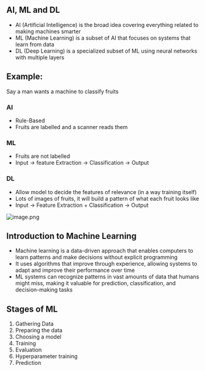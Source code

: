 
## AI, ML and DL

- AI (Artificial Intelligence) is the broad idea covering everything related to making machines smarter
- ML (Machine Learning) is a subset of AI that focuses on systems that learn from data
- DL (Deep Learning) is a specialized subset of ML using neural networks with multiple layers

## Example:


Say a man wants a machine to classify fruits


### **AI**

- Rule-Based
- Fruits are labelled and a scanner reads them

### ML

- Fruits are not labelled
- Input → feature Extraction → Classification  → Output

### DL

- Allow model to decide the features of relevance (in a way training itself)
- Lots of images of fruits, it will build a pattern of what each fruit looks like
- Input → Feature Extraction + Classification → Output

![image.png](https://prod-files-secure.s3.us-west-2.amazonaws.com/cb8bfd8d-d68b-81fa-ac15-000328a0aab4/2141a215-3e0d-45cb-b7a0-9f0d86507cc4/image.png?X-Amz-Algorithm=AWS4-HMAC-SHA256&X-Amz-Content-Sha256=UNSIGNED-PAYLOAD&X-Amz-Credential=ASIAZI2LB4666WHALC7I%2F20250815%2Fus-west-2%2Fs3%2Faws4_request&X-Amz-Date=20250815T064756Z&X-Amz-Expires=3600&X-Amz-Security-Token=IQoJb3JpZ2luX2VjEA8aCXVzLXdlc3QtMiJHMEUCIQCUhQgobDxlyBa5dCCQuWyNXFerhHvYvQSyXnQ3R8yIXwIgV1rpS6DhLEnZ0Tz3abhNsg00HIPgtAQcYjoVPeN3cnkq%2FwMIVxAAGgw2Mzc0MjMxODM4MDUiDMnzO3aoDf4ogU4XpyrcA%2FoPj%2BKF%2B%2FUFvJZZ%2F28rwqfaRTq3ziL7x9fb8GncmbEKN%2B1Y4jDLrOlc5CxSDjnlvQUiI2vac46pVg6PpTtuST5GiY2D9730Jk3cZFwqI9JwW8b1nWQTFTs3fDjmO3R1vOvUsYFOeWjRRlFCTEARwERSNMu0l2TtBAq4DYK23j8Aj17Q08D1xLrV852zLUYmU1Nh8hHndFoIWVY5ILQ0Z8LLBPFNSDWB3aZjITeLR1w%2FO8JZfKujzZuberLMCQyXDZ7Xd%2BAP6uVOmzSeKr186pmsJy7kkY8mFPuuQlVHgd9dYNJUkgtvBZTHkuWrcxfCfnCo38suWgjCpdra8Hj8r%2F1yMK%2B0EnQ0p5Oy58cwi3EEBZuY68yDSrHASe%2FxoOg%2F%2BZXAjFkqJh5bt7S2eVyAW55loZyBeUR0HroH2%2BrREDtKZ4qV9jwU1ik9Pyzstn1pnh5qqP%2F%2BByAK%2F9H3cmZqd6ICodAcgjp4M6JuP0FYU%2Fd8MWmNsFN9X8fI5U%2BI1t2h6hWn6AqoIlTKE4LTavpojrZw6htOPwnDwJ%2FYy3CErOd3ixAJ59mTIaoY8gWmv9PKzbPffUSFgZNBPJD3NWnlSOrJ4gjRrWzGgMba%2BGSyW7N7U1AypiCoK9clCCOZMMqi%2B8QGOqUBTJtoEw8cMw88lFIB79%2FoGcW4nJlvMm2gCzvL4kzHZTu%2FNArWlJ0xrRIFqRlrtxgKSxdWd%2Bt0MphuAk27sDPPJykqTx9zw1IAahey9BA4MKhwsTHnzA01x1m5uZzvsFIJw67ANk06RDB8spj80DblxTHiUCD2VccUKuRFjR0L6dzDnUUVuKxrm4Te9U8Q5hsejXqsE7wugTblUJ44lxussboueQNe&X-Amz-Signature=b3b31809ee6e4cf0f5a1ca453222c3a96f9396b21ec03330f54a0d5bf894cb05&X-Amz-SignedHeaders=host&x-amz-checksum-mode=ENABLED&x-id=GetObject)


## Introduction to Machine Learning

- Machine learning is a data-driven approach that enables computers to learn patterns and make decisions without explicit programming
- It uses algorithms that improve through experience, allowing systems to adapt and improve their performance over time
- ML systems can recognize patterns in vast amounts of data that humans might miss, making it valuable for prediction, classification, and decision-making tasks

## Stages of ML

1. Gathering Data
2. Preparing the data
3. Choosing a model
4. Training
5. Evaluation
6. Hyperparameter training
7. Prediction
